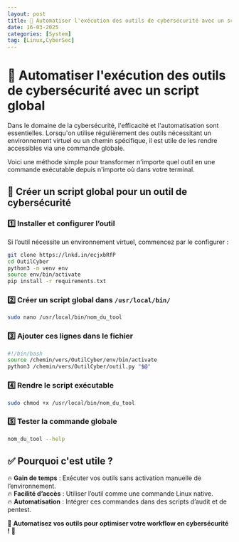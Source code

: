 ```yaml
---
layout: post
title: 🚀 Automatiser l'exécution des outils de cybersécurité avec un script global
date: 16-03-2025
categories: [System]
tag: [Linux,CyberSec]
---
```


# 🚀 Automatiser l'exécution des outils de cybersécurité avec un script global

Dans le domaine de la cybersécurité, l'efficacité et l'automatisation sont essentielles. Lorsqu'on utilise régulièrement des outils nécessitant un environnement virtuel ou un chemin spécifique, il est utile de les rendre accessibles via une commande globale.

Voici une méthode simple pour transformer n'importe quel outil en une commande exécutable depuis n'importe où dans votre terminal.

## 🎯 Créer un script global pour un outil de cybersécurité

### 1️⃣ Installer et configurer l’outil

Si l’outil nécessite un environnement virtuel, commencez par le configurer :

```bash
git clone https://lnkd.in/ecjxbRfP
cd OutilCyber
python3 -m venv env
source env/bin/activate
pip install -r requirements.txt
```

### 2️⃣ Créer un script global dans `/usr/local/bin/`

```bash
sudo nano /usr/local/bin/nom_du_tool
```

### 3️⃣ Ajouter ces lignes dans le fichier

```bash
#!/bin/bash
source /chemin/vers/OutilCyber/env/bin/activate
python3 /chemin/vers/OutilCyber/outil.py "$@"
```

### 4️⃣ Rendre le script exécutable

```bash
sudo chmod +x /usr/local/bin/nom_du_tool
```

### 5️⃣ Tester la commande globale

```bash
nom_du_tool --help
```

## ✅ Pourquoi c'est utile ?

🔥 **Gain de temps** : Exécuter vos outils sans activation manuelle de l’environnement.  
🔥 **Facilité d’accès** : Utiliser l’outil comme une commande Linux native.  
🔥 **Automatisation** : Intégrer ces commandes dans des scripts d’audit et de pentest.

🔐 **Automatisez vos outils pour optimiser votre workflow en cybersécurité !** 🚀